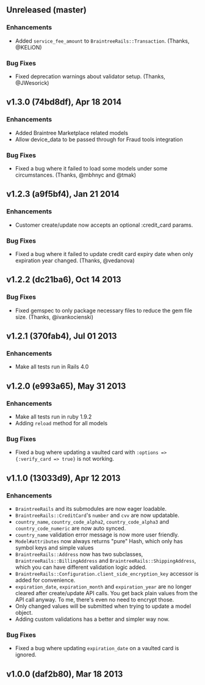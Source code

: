 ## Unreleased (master)
### Enhancements
  * Added `service_fee_amount` to `BraintreeRails::Transaction`. (Thanks, @KELiON)

### Bug Fixes
  * Fixed deprecation warnings about validator setup. (Thanks, @JWesorick)

## v1.3.0 (74bd8df), Apr 18 2014
### Enhancements
  * Added Braintree Marketplace related models
  * Allow device_data to be passed through for Fraud tools integration

### Bug Fixes
  * Fixed a bug where it failed to load some models under some circumstances. (Thanks, @mbhnyc and @tmak)
  
## v1.2.3 (a9f5bf4), Jan 21 2014
### Enhancements
  * Customer create/update now accepts an optional :credit_card params.

### Bug Fixes
  * Fixed a bug where it failed to update credit card expiry date when only expiration year changed. (Thanks, @vedanova)
  
## v1.2.2 (dc21ba6), Oct 14 2013
### Bug Fixes
  * Fixed gemspec to only package necessary files to reduce the gem file size. (Thanks, @ivankocienski)

## v1.2.1 (370fab4), Jul 01 2013
### Enhancements
  * Make all tests run in Rails 4.0

## v1.2.0 (e993a65), May 31 2013
### Enhancements
  * Make all tests run in ruby 1.9.2
  * Adding `reload` method for all models

### Bug Fixes
  * Fixed a bug where updating a vaulted card with `:options => {:verify_card => true}` is not working.

## v1.1.0 (13033d9), Apr 12 2013
### Enhancements
  * `BraintreeRails` and its submodules are now eager loadable.
  * `BraintreeRails::CreditCard`'s `number` and `cvv` are now updatable.
  * `country_name`, `country_code_alpha2`, `country_code_alpha3` and `country_code_numeric` are now auto synced.
  * `country_name` validation error message is now more user friendly.
  * `Model#attributes` now always returns "pure" Hash, which only has symbol keys and simple values
  * `BraintreeRails::Address` now has two subclasses, `BraintreeRails::BillingAddress` and `BraintreeRails::ShippingAddress`, which you can have different validation logic added.
  * `BraintreeRails::Configuration.client_side_encryption_key` accessor is added for convenience.
  * `expiration_date`, `expiration_month` and `expiration_year` are no longer cleared after create/update API calls. You get back plain values from the API call anyway. To me, there's even no need to encrypt those.
  * Only changed values will be submitted when trying to update a model object.
  * Adding custom validations has a better and simpler way now.

### Bug Fixes
  * Fixed a bug where updating `expiration_date` on a vaulted card is ignored.

## v1.0.0 (daf2b80), Mar 18 2013
